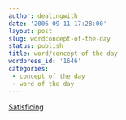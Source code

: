 ```yaml
---
author: dealingwith
date: '2006-09-11 17:28:00'
layout: post
slug: wordconcept-of-the-day
status: publish
title: word/concept of the day
wordpress_id: '1646'
categories:
 - concept of the day
 - word of the day
---
```


[Satisficing][1]

   [1]: http://en.wikipedia.org/wiki/Satisficing

